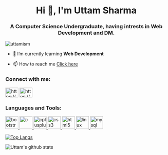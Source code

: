 <h1 align="center">Hi 👋, I'm Uttam Sharma</h1>
<h3 align="center">A Computer Science Undergraduate, having intrests in Web Development and DM.</h3>

<p align="left"> <img src="https://komarev.com/ghpvc/?username=uttamism&label=Profile%20views&color=0e75b6&style=flat" alt="uttamism" /> </p>

- 🌱 I’m currently learning **Web Development**



- 📫 How to reach me [Click here](uttamsharma3052@gmail.com)

<h3 align="left">Connect with me:</h3>
<p align="left">
<a href="https://dev.to/uttmshrma" target="blank"><img align="center" src="https://cdn.jsdelivr.net/npm/simple-icons@3.0.1/icons/dev-dot-to.svg" alt="https://dev.to/uttmshrma" height="30" width="40" /></a>
<a href="https://www.linkedin.com/in/uttam-sharma-640931183/" target="blank"><img align="center" src="https://cdn.jsdelivr.net/npm/simple-icons@3.0.1/icons/linkedin.svg" alt="https://www.linkedin.com/in/uttam-sharma-640931183/" height="30" width="40" /></a>
</p>

<h3 align="left">Languages and Tools:</h3>
<p align="left"> <a href="https://getbootstrap.com" target="_blank"> <img src="https://devicons.github.io/devicon/devicon.git/icons/bootstrap/bootstrap-plain.svg" alt="bootstrap" width="40" height="40"/> </a> <a href="https://www.cprogramming.com/" target="_blank"> <img src="https://devicons.github.io/devicon/devicon.git/icons/c/c-original.svg" alt="c" width="40" height="40"/> </a> <a href="https://www.w3schools.com/cpp/" target="_blank"> <img src="https://devicons.github.io/devicon/devicon.git/icons/cplusplus/cplusplus-original.svg" alt="cplusplus" width="40" height="40"/> </a> <a href="https://www.w3schools.com/css/" target="_blank"> <img src="https://devicons.github.io/devicon/devicon.git/icons/css3/css3-original-wordmark.svg" alt="css3" width="40" height="40"/> </a> <a href="https://www.w3.org/html/" target="_blank"> <img src="https://devicons.github.io/devicon/devicon.git/icons/html5/html5-original-wordmark.svg" alt="html5" width="40" height="40"/> </a> <a href="https://www.linux.org/" target="_blank"> <img src="https://devicons.github.io/devicon/devicon.git/icons/linux/linux-original.svg" alt="linux" width="40" height="40"/> </a> <a href="https://www.mysql.com/" target="_blank"> <img src="https://devicons.github.io/devicon/devicon.git/icons/mysql/mysql-original-wordmark.svg" alt="mysql" width="40" height="40"/> </a> </p>

[![Top Langs](https://github-readme-stats.vercel.app/api/top-langs/?username=uttamism&&theme=algolia&layout=compact)](https://github.com/uttamism/github-readme-stats)

![Uttam's github stats](https://github-readme-stats.vercel.app/api?username=uttamism&count_private=true&theme=react&show_icons=true)
